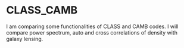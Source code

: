 # CLASS_CAMB

I am comparing some functionalities of CLASS and CAMB codes. I will compare power spectrum, auto and cross correlations of density with galaxy lensing. 
